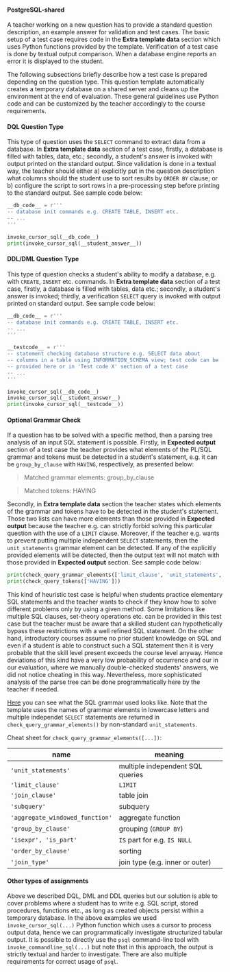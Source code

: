 #### PostgreSQL-shared

A teacher working on a new question has to provide a standard question description, an example answer for validation and test cases. The basic setup of a test case requires code in the **Extra template data** section which uses Python functions provided by the template. Verification of a test case is done by textual output comparison. When a database engine reports an error it is displayed to the student.

The following subsections briefly describe how a test case is prepared depending on the question type. This question template automatically creates a temporary database on a shared server and cleans up the environment at the end of evaluation. These general guidelines use Python code and can be customized by the teacher accordingly to the course requirements.

#### DQL Question Type

This type of question uses the `SELECT` command to extract data from a database. In **Extra template data** section of a test case, firstly, a database is filled with tables, data, etc.; secondly, a student's answer is invoked with output printed on the standard output. Since validation is done in a textual way, the teacher should either a) explicitly put in the question description what columns should the student use to sort results by `ORDER BY` clause; or b) configure the script to sort rows in a pre-processing step before printing to the standard output. See sample code below:

```python
__db_code__ = r'''
-- database init commands e.g. CREATE TABLE, INSERT etc.
-- ...
'''

invoke_cursor_sql(__db_code__)
print(invoke_cursor_sql(__student_answer__))
```

#### DDL/DML Question Type

This type of question checks a student's ability to modify a database, e.g. with `CREATE`, `INSERT` etc. commands. In **Extra template data** section of a test case, firstly, a database is filled with tables, data etc.; secondly, a student's answer is invoked; thirdly, a verification `SELECT` query is invoked with output printed on standard output. See sample code below:

```python
__db_code__ = r'''
-- database init commands e.g. CREATE TABLE, INSERT etc.
-- ...
'''

__testcode__ = r'''
-- statement checking database structure e.g. SELECT data about 
-- columns in a table using INFORMATION_SCHEMA view; test code can be
-- provided here or in 'Test code X' section of a test case
-- ...
'''

invoke_cursor_sql(__db_code__)
invoke_cursor_sql(__student_answer__)
print(invoke_cursor_sql(__testcode__))
```

#### Optional Grammar Check

If a question has to be solved with a specific method, then a parsing tree analysis of an input SQL statement is possible. Firstly, in **Expected output** section of a test case the teacher provides what elements of the PL/SQL grammar and tokens must be detected in a student's statement, e.g. it can be `group_by_clause` with `HAVING`, respectively, as presented below:

> Matched grammar elements: group_by_clause

> Matched tokens: HAVING

Secondly, in **Extra template data** section the teacher states which elements of the grammar and tokens have to be detected in the student's statement. Those two lists can have more elements than those provided in **Expected output** because the teacher e.g. can strictly forbid solving this particular question with the use of a `LIMIT` clause. Moreover, if the teacher e.g. wants to prevent putting multiple independent `SELECT` statements, then the `unit_statements` grammar element can be detected. If any of the explicitly provided elements will be detected, then the output text will not match with those provided in **Expected output** section. See sample code below:

```python
print(check_query_grammar_elements(['limit_clause', 'unit_statements', 'group_by_clause']))
print(check_query_tokens(['HAVING']))
```

This kind of heuristic test case is helpful when students practice elementary SQL statements and the teacher wants to check if they know how to solve different problems only by using a given method. Some limitations like multiple SQL clauses, set-theory operations etc. can be provided in this test case but the teacher must be aware that a skilled student can hypothetically bypass these restrictions with a well refined SQL statement. On the other hand, introductory courses assume no prior student knowledge on SQL and even if a student is able to construct such a SQL statement then it is very probable that the skill level present exceeds the course level anyway. Hence deviations of this kind have a very low probability of occurrence and our in our evaluation, where we manually double-checked students' answers, we did not notice cheating in this way. Nevertheless, more sophisticated analysis of the parse tree can be done programmatically here by the teacher if needed.

[Here](https://github.com/datacamp/antlr-plsql/blob/d3915a1a3f1f7434b9e8e863367dbfbc1e062acc/antlr_plsql/plsql.g4) you can see what the SQL grammar used looks like. Note that the template uses the names of grammar elements in lowercase letters and multiple independet `SELECT` statements are returned in `check_query_grammar_elements()` by non-standard `unit_statements`.

Cheat sheet for `check_query_grammar_elements([...])`:

| name | meaning |
| ----- | --------- |
| `'unit_statements'`             | multiple independent SQL queries |
| `'limit_clause'`                | `LIMIT` |
| `'join_clause'`                 | table join |
| `'subquery'`                    | subquery |
| `'aggregate_windowed_function'` | aggregate function |
| `'group_by_clause'`             | grouping (`GROUP BY`) |
| `'isexpr', 'is_part'`           | `IS` part for e.g. `IS NULL` |
| `'order_by_clause'`             | sorting |
| `'join_type'`                   | join type (e.g. inner or outer) |

#### Other types of assignments

Above we described DQL, DML and DDL queries but our solution is able to cover problems where a student has to write e.g. SQL script, stored procedures, functions etc., as long as created objects persist within a temporary database. In the above examples we used `invoke_cursor_sql(...)` Python function which uses a cursor to process output data, hence we can programmatically investigate structurized tabular output. It is possible to directly use the `psql` command-line tool with `invoke_commandline_sql(...)` but note that in this approach, the output is strictly textual and harder to investigate. There are also multiple requirements for correct usage of `psql`.

